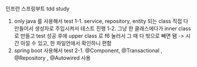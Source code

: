 인프런 스프링부트 tdd study

1. only java 를 사용해서 test
   1-1. service, repository, entity 되는 class 직접 다 만들어서 생성자로 주입시켜서 테스트 진행
   1-2. 그냥 한 클래스에다가 inner class 로 만들고 test 성공 후에 upper class 로 f6 눌러서 그 때 다 밖으로 빼면 됌 -> 시간 아낄 수 있고, 한 파일안에서 확인하니 편함 
2. spring boot 사용해서 test
   2-1. @Component, @Transactional , @Repository , @Autowired 사용 
